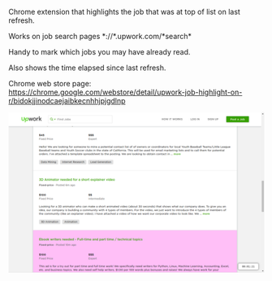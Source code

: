 Chrome extension that highlights the job that was at top of list on last refresh.

Works on job search pages \*://\*.upwork.com/\*search\*

Handy to mark which jobs you may have already read.

Also shows the time elapsed since last refresh.

Chrome web store page: https://chrome.google.com/webstore/detail/upwork-job-highlight-on-r/bidokjjinodcaejaibkecnhhjpjgdlnp

![alt text](https://raw.githubusercontent.com/tberghuis/upwork-job-highlight/master/screenshot.png)
